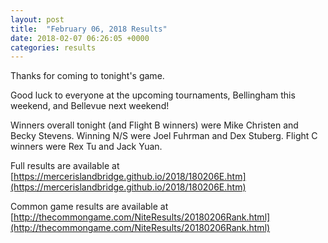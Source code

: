 ```yaml
---
layout: post
title:  "February 06, 2018 Results"
date: 2018-02-07 06:26:05 +0000
categories: results
---
```

Thanks for coming to tonight's game.

Good luck to everyone at the upcoming tournaments, Bellingham this weekend, and Bellevue next weekend!

Winners overall tonight (and Flight B winners) were Mike Christen and Becky Stevens. Winning N/S were Joel Fuhrman and Dex Stuberg. Flight C winners were Rex Tu and Jack Yuan.

Full results are available at [https://mercerislandbridge.github.io/2018/180206E.htm](https://mercerislandbridge.github.io/2018/180206E.htm)

Common game results are available at [http://thecommongame.com/NiteResults/20180206Rank.html](http://thecommongame.com/NiteResults/20180206Rank.html)
